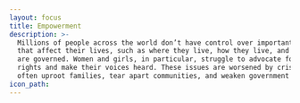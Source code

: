 ```yaml
---
layout: focus
title: Empowerment
description: >-
  Millions of people across the world don’t have control over important choices
  that affect their lives, such as where they live, how they live, and how they
  are governed. Women and girls, in particular, struggle to advocate for their
  rights and make their voices heard. These issues are worsened by crises, which
  often uproot families, tear apart communities, and weaken government systems.
icon_path:
---
```


